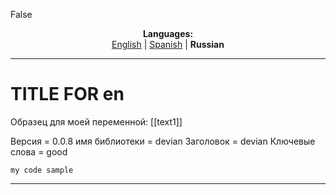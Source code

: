 False
<p align="center"><b>Languages:</b><br /><a href="https://github.com/markolofsen/devian/blob/master/README.md">English</a> | <a href="https://github.com/markolofsen/devian/blob/master/README_es.md">Spanish</a> | <b>Russian</b></p>

---

# TITLE FOR en
Образец для моей переменной: [[text1]]

Версия = 0.0.8
имя библиотеки = devian
Заголовок = devian
Ключевые слова = good

```
my code sample
```

---

